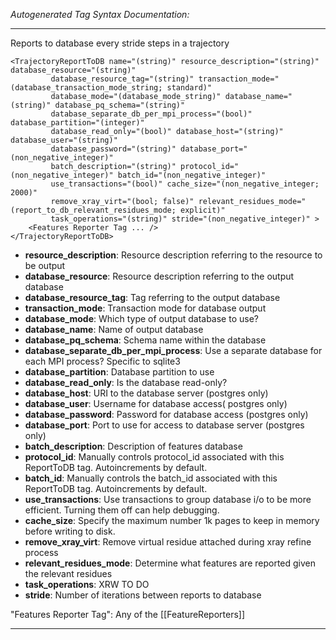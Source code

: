 _Autogenerated Tag Syntax Documentation:_

---
Reports to database every stride steps in a trajectory

```
<TrajectoryReportToDB name="(string)" resource_description="(string)" database_resource="(string)"
         database_resource_tag="(string)" transaction_mode="(database_transaction_mode_string; standard)"
         database_mode="(database_mode_string)" database_name="(string)" database_pq_schema="(string)"
         database_separate_db_per_mpi_process="(bool)" database_partition="(integer)"
         database_read_only="(bool)" database_host="(string)" database_user="(string)"
         database_password="(string)" database_port="(non_negative_integer)"
         batch_description="(string)" protocol_id="(non_negative_integer)" batch_id="(non_negative_integer)"
         use_transactions="(bool)" cache_size="(non_negative_integer; 2000)"
         remove_xray_virt="(bool; false)" relevant_residues_mode="(report_to_db_relevant_residues_mode; explicit)"
         task_operations="(string)" stride="(non_negative_integer)" >
    <Features Reporter Tag ... />
</TrajectoryReportToDB>
```

-   **resource_description**: Resource description referring to the resource to be output
-   **database_resource**: Resource description referring to the output database
-   **database_resource_tag**: Tag referring to the output database
-   **transaction_mode**: Transaction mode for database output
-   **database_mode**: Which type of output database to use?
-   **database_name**: Name of output database
-   **database_pq_schema**: Schema name within the database
-   **database_separate_db_per_mpi_process**: Use a separate database for each MPI process? Specific to sqlite3
-   **database_partition**: Database partition to use
-   **database_read_only**: Is the database read-only?
-   **database_host**: URI to the database server (postgres only)
-   **database_user**: Username for database access( postgres only)
-   **database_password**: Password for database access (postgres only)
-   **database_port**: Port to use for access to database server (postgres only)
-   **batch_description**: Description of features database
-   **protocol_id**: Manually controls protocol_id associated with this ReportToDB tag. Autoincrements by default.
-   **batch_id**: Manually controls the batch_id associated with this ReportToDB tag. Autoincrements by default.
-   **use_transactions**: Use transactions to group database i/o to be more efficient. Turning them off can help debugging.
-   **cache_size**: Specify the maximum number 1k pages to keep in memory before writing to disk.
-   **remove_xray_virt**: Remove virtual residue attached during xray refine process
-   **relevant_residues_mode**: Determine what features are reported given the relevant residues
-   **task_operations**: XRW TO DO
-   **stride**: Number of iterations between reports to database


"Features Reporter Tag": Any of the [[FeatureReporters]]

---

